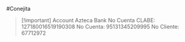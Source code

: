#Conejita 

> [!important] Account Azteca Bank
> No Cuenta CLABE: 127180016519190308
   No Cuenta: 95131345209995
   No Cliente: 67712972


